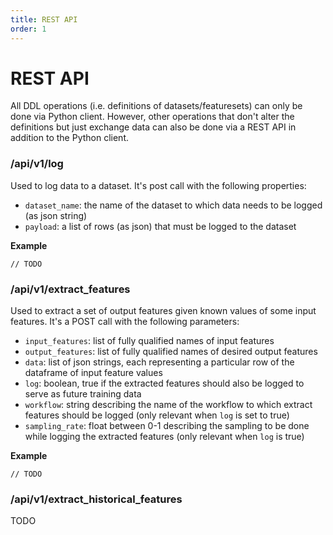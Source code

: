 ```yaml
---
title: REST API
order: 1
---
```


# REST API

All DDL operations (i.e. definitions of datasets/featuresets) can only be done via Python client. However, other operations that don't alter the definitions but just exchange data can also be done via a REST API in addition to the Python client.

### /api/v1/log

Used to log data to a dataset. It's post call with the following properties:

* `dataset_name`: the name of the dataset to which data needs to be logged (as json string)
* `payload`: a list of rows (as json) that must be logged to the dataset

**Example**

```
// TODO
```

### /api/v1/extract\_features

Used to extract a set of output features given known values of some input features. It's a POST call with the following parameters:

* `input_features`: list of fully qualified names of input features
* `output_features`: list of fully qualified names of desired output features
* `data`: list of json strings, each representing a particular row of the dataframe of input feature values
* `log`: boolean, true if the extracted features should also be logged to serve as future training data
* `workflow`: string describing the name of the workflow to which extract features should be logged (only relevant when `log` is set to true)
* `sampling_rate`: float between 0-1 describing the sampling to be done while logging the extracted features (only relevant when `log` is true)

**Example**

```
// TODO
```

### /api/v1/extract\_historical\_features

TODO
